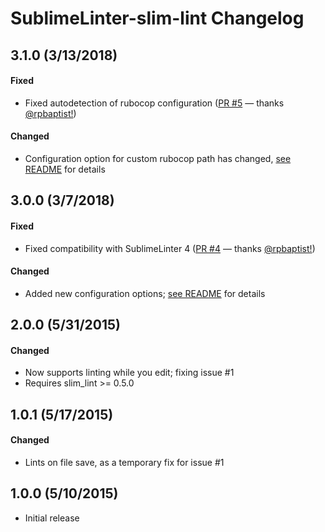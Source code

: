 # SublimeLinter-slim-lint Changelog

## 3.1.0 (3/13/2018)

#### Fixed

* Fixed autodetection of rubocop configuration ([PR #5](https://github.com/elstgav/SublimeLinter-slim-lint/pull/5) — thanks [@rpbaptist!](https://github.com/rpbaptist))

#### Changed

* Configuration option for custom rubocop path has changed, [see README](README.md#settings) for details

## 3.0.0 (3/7/2018)

#### Fixed

* Fixed compatibility with SublimeLinter 4 ([PR #4](https://github.com/elstgav/SublimeLinter-slim-lint/pull/4) — thanks [@rpbaptist!](https://github.com/rpbaptist))

#### Changed

* Added new configuration options; [see README](README.md#settings) for details

## 2.0.0 (5/31/2015)

#### Changed

* Now supports linting while you edit; fixing issue #1
* Requires slim_lint >= 0.5.0

## 1.0.1 (5/17/2015)

#### Changed

* Lints on file save, as a temporary fix for issue #1

## 1.0.0 (5/10/2015)

* Initial release
